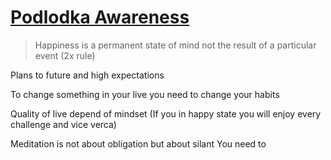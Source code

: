 # [Podlodka Awareness](https://www.youtube.com/watch?v=KgL2-mVIcIQ)

> Happiness is a permanent state of mind not the result of a particular event (2x rule)

Plans to future and high expectations

To change something in your live you need to change your habits

Quality of live depend of mindset (If you in happy state you will enjoy every challenge and vice verca)

Meditation is not about obligation but about silant
You need to
